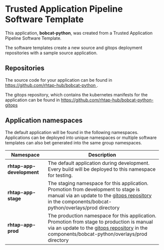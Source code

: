 # Trusted Application Pipeline Software Template

This application, **bobcat-python**, was created from a Trusted Application Pipeline Software Template.

The software templates create a new source and gitops deployment repositories with a sample source application. 

## Repositories

The source code for your application can be found in [https://github.com/rhtap-hub/bobcat-python ](https://github.com/rhtap-hub/bobcat-python ).
 
The gitops repository, which contains the kubernetes manifests for the application can be found in 
[https://github.com/rhtap-hub/bobcat-python-gitops ](https://github.com/rhtap-hub/bobcat-python-gitops ) 

## Application namespaces 

The default application will be found in the following namespaces. Applications can be deployed into unique namespaces or multiple software templates can also bet generated into the same group namespaces.  

|  Namespace   |  Description   |  
| -------- | -------- |   
| **rhtap-app-development** | The default application during development. Every build will be deployed to this namespace for testing. | 
| **rhtap-app-stage** | The staging namespace for this application. Promotion from development to stage is manual via an update to the [gitops repository](https://github.com/rhtap-hub/bobcat-python-gitops ) in the components/bobcat-python/overlays/prod directory |  
| **rhtap-app-prod** | The production namespace for this application. Promotion from stage to production is manual via an update to the [gitops repository](https://github.com/rhtap-hub/bobcat-python-gitops ) in the components/bobcat-python/overlays/prod directory | 